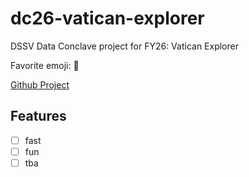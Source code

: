 # dc26-vatican-explorer
DSSV Data Conclave project for FY26: Vatican Explorer

Favorite emoji: 🫠

[Github Project](https://github.com/orgs/rcds-dssv/projects/8)


## Features 

- [ ] fast
- [ ] fun
- [ ] tba
